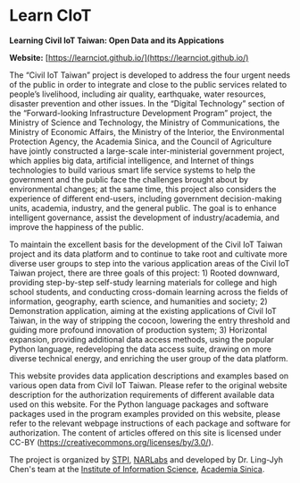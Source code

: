 # Learn CIoT
**Learning Civil IoT Taiwan: Open Data and its Appications**

**Website:** [https://learnciot.github.io/](https://learnciot.github.io/)

The “Civil IoT Taiwan” project is developed to address the four urgent needs of the public in order to integrate and close to the public services related to people’s livelihood, including air quality, earthquake, water resources, disaster prevention and other issues. In the “Digital Technology” section of the “Forward-looking Infrastructure Development Program” project, the Ministry of Science and Technology, the Ministry of Communications, the Ministry of Economic Affairs, the Ministry of the Interior, the Environmental Protection Agency, the Academia Sinica, and the Council of Agriculture have jointly constructed a large-scale inter-ministerial government project, which applies big data, artificial intelligence, and Internet of things technologies to build various smart life service systems to help the government and the public face the challenges brought about by environmental changes; at the same time, this project also considers the experience of different end-users, including government decision-making units, academia, industry, and the general public. The goal is to enhance intelligent governance, assist the development of industry/academia, and improve the happiness of the public.

To maintain the excellent basis for the development of the Civil IoT Taiwan project and its data platform and to continue to take root and cultivate more diverse user groups to step into the various application areas of the Civil IoT Taiwan project, there are three goals of this project: 1) Rooted downward, providing step-by-step self-study learning materials for college and high school students, and conducting cross-domain learning across the fields of information, geography, earth science, and humanities and society; 2) Demonstration application, aiming at the existing applications of Civil IoT Taiwan, in the way of stripping the cocoon, lowering the entry threshold and guiding more profound innovation of production system; 3) Horizontal expansion, providing additional data access methods, using the popular Python language, redeveloping the data access suite, drawing on more diverse technical energy, and enriching the user group of the data platform.

This website provides data application descriptions and examples based on various open data from Civil IoT Taiwan. Please refer to the original website description for the authorization requirements of different available data used on this website. For the Python language packages and software packages used in the program examples provided on this website, please refer to the relevant webpage instructions of each package and software for authorization. The content of articles offered on this site is licensed under CC-BY (https://creativecommons.org/licenses/by/3.0/).

The project is organized by [STPI](https://www.stpi.narl.org.tw/), [NARLabs](https://www.narlabs.org.tw/) and developed by Dr. Ling-Jyh Chen's team at the [Institute of Information Science](https://www.iis.sinica.edu.tw/), [Academia Sinica](https://www.sinica.edu.tw/). 
